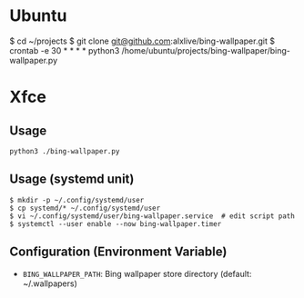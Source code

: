 # Ubuntu

$ cd ~/projects
$ git clone git@github.com:alxlive/bing-wallpaper.git
$ crontab -e
30 * * * * python3 /home/ubuntu/projects/bing-wallpaper/bing-wallpaper.py

# Xfce

## Usage

`python3 ./bing-wallpaper.py`

## Usage (systemd unit)

```
$ mkdir -p ~/.config/systemd/user
$ cp systemd/* ~/.config/systemd/user
$ vi ~/.config/systemd/user/bing-wallpaper.service  # edit script path
$ systemctl --user enable --now bing-wallpaper.timer
```

## Configuration (Environment Variable)

* `BING_WALLPAPER_PATH`: Bing wallpaper store directory (default: ~/.wallpapers)

